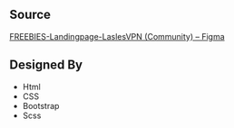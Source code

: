 ## Source
[FREEBIES-Landingpage-LaslesVPN (Community) – Figma](https://www.figma.com/file/y4g7B9BSJsuPkI101iyF5E/FREEBIES-Landingpage-LaslesVPN-(Community)?node-id=0%3A1&t=QwGIHluoO75t0R9f-0)
## Designed By

 - Html
 - CSS
 - Bootstrap
 - Scss